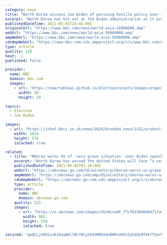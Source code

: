 ```yaml
---
category: news
title: "North Korea accuses Joe Biden of pursuing hostile policy over its nuclear programme"
excerpt: "North Korea has hit out at the Biden administration as it prepares to unveil its strategy for dealing with Pyongyang and its nuclear programme. The foreign ministry said recent comments out of Washington showed President Joe Biden was intent on maintaining a \"hostile policy\"."
publishedDateTime: 2021-05-01T23:45:00Z
originalUrl: "https://www.bbc.com/news/world-asia-56960008.amp"
webUrl: "https://www.bbc.com/news/world-asia-56960008.amp"
ampWebUrl: "https://www.bbc.com/news/world-asia-56960008.amp"
cdnAmpWebUrl: "https://www-bbc-com.cdn.ampproject.org/c/s/www.bbc.com/news/world-asia-56960008.amp"
type: article
quality: 119
heat: -1
published: false

provider:
  name: BBC
  domain: bbc.com
  images:
    - url: "https://smartableai.github.io/election/assets/images/organizations/bbc.com-50x50.jpg"
      width: 50
      height: 50

topics:
  - Election
  - Joe Biden

images:
  - url: "https://ichef.bbci.co.uk/news/1024/branded_news/1C51/production/_118294270_joebidenreuters.jpg"
    width: 1024
    height: 576
    isCached: true

related:
  - title: "NKorea warns US of 'very grave situation' over Biden speech"
    excerpt: "North Korea has warned the United States will face “a very grave situation” because President Joe Biden “made a big blunder” in his recent speech by calling the North a security threat and revealing h"
    publishedDateTime: 2021-05-02T01:10:00Z
    webUrl: "https://abcnews.go.com/US/wireStory/nkorea-warns-us-grave-situation-biden-speech-77443536"
    ampWebUrl: "https://abcnews.go.com/amp/US/wireStory/nkorea-warns-us-grave-situation-biden-speech-77443536"
    cdnAmpWebUrl: "https://abcnews-go-com.cdn.ampproject.org/c/s/abcnews.go.com/amp/US/wireStory/nkorea-warns-us-grave-situation-biden-speech-77443536"
    type: article
    provider:
      name: ABC
      domain: abcnews.go.com
    quality: 125
    images:
      - url: "https://s.abcnews.com/images/US/WireAP_f7cf6236d848471fae09a5f9905f9b83_16x9_992.jpg"
        width: 992
        height: 558
        isCached: true

secured: "qaQCLjnR8IzvK1AayWmllRCYWlySSdYNRDXdnBHR+e053ZyhdULMfXkfT3orNLRFDzuTHTFQSUC/pqFvb3IqY2sw41abikecAjqUBrJFz3mf2BV4Rj7i8obmtfV4U2ChSLu79MzkdGqg3A1T/2+UvCOUS2IBicdXABM9h1fC+alVAvPcHJASa28rMDFlfSWUiY5cixfmsGwVTgXhwGWpN/MhR9cwUuaXZwtY21OeQtyZzi8gVOyeghXL70V4mAt7rX+R23Euz5QscBqg1q6u6a+HX/RgnnGnqwZM1iqdTkwXuXjAJa2R6W7PSwtkCwiifkOEDLGPtZA14VLu2fijJwu28zvEBz1C3vwZW4HuBLw=;z9toRWfYV6Re1pHkkPa46w=="
---
```


